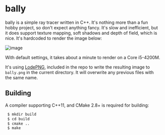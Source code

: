 # bally

bally is a simple ray tracer written in C++. It's nothing more than a fun hobby 
project, so don't expect anything fancy. It's slow and inefficient, but it does 
support texture mapping, soft shadows and depth of field, which is nice. It's 
hardcoded to render the image below:

![image](http://i.imgur.com/tBlABcK.png)

With default settings, it takes about a minute to render on a Core i5-4200M.

It's using [LodePNG](http://lodev.org/lodepng/), included in the repo to write 
the resulting image to ```bally.png``` in the current directory. It will 
overwrite any previous files with the same name.

## Building

A compiler supporting C++11, and CMake 2.8+ is required for building:

```bash
 $ mkdir build
 $ cd build
 $ cmake ..
 $ make
```
